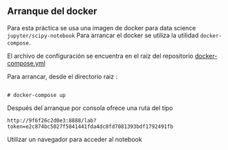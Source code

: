 ## Arranque del docker

Para esta práctica se usa una imagen de docker para data science `jupyter/scipy-notebook`  Para arrancar el docker se utiliza la utilidad `docker-compose`. 

El archivo de configuración se encuentra en el raiz del repositorio [docker-compose.yml](/docker-compose.yml)


Para arrancar, desde el directorio raiz :

```[shell]

# docker-compose up

```

Después del arranque por consola ofrece una ruta del tipo 

`http://9f6f26c2d0e3:8888/lab?token=e2c874bc5027f5841441fda4dc8fd7081393bdf1792491fb`


Utilizar un navegador para acceder al notebook